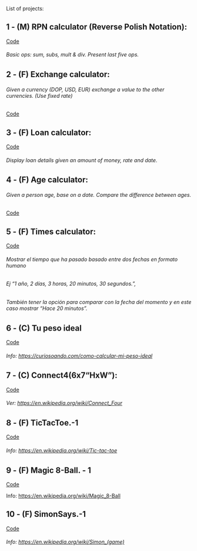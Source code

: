 List of projects:

## 1 - (M) RPN calculator (Reverse Polish Notation):

[Code](https://github.com/fbencosme/prj-course-basic/tree/master/app/src/main/java/com/altice/eteco/course/basic/rnp)

###### Basic ops: sum, subs, mult & div. Present last five ops.


## 2 - (F) Exchange calculator:

###### Given a currency (DOP, USD, EUR) exchange a value to the other currencies. (Use fixed rate)

[Code](https://github.com/fbencosme/prj-course-basic/tree/master/app/src/main/java/com/altice/eteco/course/basic/exchange)

## 3 - (F) Loan calculator:

[Code](https://github.com/fbencosme/prj-course-basic/tree/master/app/src/main/java/com/altice/eteco/course/basic/loan)

###### Display loan details given an amount of money, rate and date.


## 4 - (F) Age calculator:

###### Given a person age, base on a date. Compare the difference between ages.

[Code](https://github.com/fbencosme/prj-course-basic/tree/master/app/src/main/java/com/altice/eteco/course/basic/age)


## 5 - (F) Times calculator:

[Code](https://github.com/fbencosme/prj-course-basic/tree/master/app/src/main/java/com/altice/eteco/course/basic/time)

###### Mostrar el tiempo que ha pasado basado entre dos fechas en formato humano
###### Ej “1 año, 2 días, 3 horas, 20 minutos, 30 segundos.”, 
###### También tener la opción para comparar con la fecha del momento y en este caso mostrar “Hace 20 minutos”.

## 6 - (C) Tu peso ideal

[Code](https://github.com/fbencosme/prj-course-basic/tree/master/app/src/main/java/com/altice/eteco/course/basic/weight)

###### Info: https://curiosoando.com/como-calcular-mi-peso-ideal

## 7 - (C) Connect4(6x7“HxW”):

[Code](https://github.com/fbencosme/prj-course-basic/tree/master/app/src/main/java/com/altice/eteco/course/basic/connect4)

###### Ver: https://en.wikipedia.org/wiki/Connect_Four

## 8 - (F) TicTacToe.-1

[Code](https://github.com/fbencosme/prj-course-basic/tree/master/app/src/main/java/com/altice/eteco/course/basic/ticTactToe)

###### Info: https://en.wikipedia.org/wiki/Tic-tac-toe

## 9 - (F) Magic 8-Ball. - 1

[Code](https://github.com/fbencosme/prj-course-basic/tree/master/app/src/main/java/com/altice/eteco/course/basic/magic8Ball)

Info: https://en.wikipedia.org/wiki/Magic_8-Ball

## 10 - (F) SimonSays.-1

[Code](https://github.com/fbencosme/prj-course-basic/tree/master/app/src/main/java/com/altice/eteco/course/basic/somonSays)

###### Info: https://en.wikipedia.org/wiki/Simon_(game)
